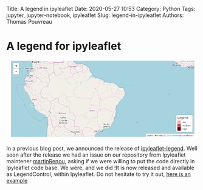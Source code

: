 Title: A legend in ipyleaflet
Date: 2020-05-27 10:53
Category: Python
Tags: jupyter, jupyter-notebook, ipyleaflet
Slug: legend-in-ipyleaflet
Authors: Thomas Pouvreau


# A legend for ipyleaflet

![image](/images/map_legend.png)

In a previous blog post, we announced the release of [ipyleaflet-legend](http://tech.weatherforce.org/blog/ipyleaflet-legend-release/). Well soon after the release we had an issue on our repository from Ipyleaflet maintener [martinRenou](https://github.com/martinRenou), asking if we were willing to put the code directly in Ipyleaflet code base. We were, and we did !It is now released and available as LegendControl, within Ipyleaflet. Do not hesitate to try it out, [here is an example](https://ipyleaflet.readthedocs.io/en/stable/api_reference/legend_control.html) 

